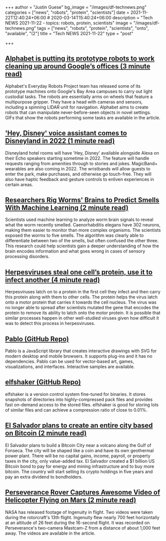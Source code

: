 +++
author = "Justin Guese"
bg_image = "/images/df-technews.png"
categories = ["news", "robots", "protein", "scientists"]
date = 2021-11-22T12:40:24+06:00 # 2020-03-14T15:40:24+06:00
description = "Tech NEWS 2021-11-22 - topics: robots, protein, scientists"
image = "/images/df-technews.png"
tags = ["news", "robots", "protein", "scientists", "onto", "available", "(2"]
title = "Tech NEWS 2021-11-22"
type = "post"

+++

## [Alphabet is putting its prototype robots to work cleaning up around Google’s offices (3 minute read)](https://www.theverge.com/2021/11/19/22791267/alphabet-google-everyday-robot-project-cleaning-office-prototype)

Alphabet's Everyday Robots Project team has released some of its prototype machines onto Google's Bay Area campuses to carry out light custodial tasks. The robots are essentially arms on wheels that feature a multipurpose gripper. They have a head with cameras and sensors, including a spinning LIDAR unit for navigation. Alphabet aims to create robots that can manipulate never-before-seen objects in novel settings. GIFs that show the robots performing some tasks are available in the article.

## ['Hey, Disney' voice assistant comes to Disneyland in 2022 (1 minute read)](https://www.engadget.com/disneyland-hey-disney-release-date-220908254.html)

Disneyland hotel rooms will have 'Hey, Disney' available alongside Alexa on their Echo speakers starting sometime in 2022. The feature will handle requests ranging from amenities through to stories and jokes. MagicBand+ wearables are also coming in 2022. The wristbands will allow guests to enter the park, make purchases, and otherwise go touch-free. They will also have haptic feedback and gesture controls to enliven experiences in certain areas.

## [Researchers Rig Worms' Brains to Predict Smells With Machine Learning (2 minute read)](https://interestingengineering.com/rigging-worm-brains-to-predict-smells-with-machine-learning)

Scientists used machine learning to analyze worm brain signals to reveal what the worm recently smelled. Caenorhabditis elegans have 302 neurons, making them easier to monitor than more complex organisms. The scientists exposed the worms to five smells. The algorithm was clearly able to differentiate between two of the smells, but often confused the other three. This research could help scientists gain a deeper understanding of how the brain encodes information and what goes wrong in cases of sensory processing disorders.

## [Herpesviruses steal one cell’s protein, use it to infect another (4 minute read)](https://arstechnica.com/science/2021/11/herpes-viruses-steal-one-cells-protein-use-it-to-infect-another/)

Herpesviruses latch on to a protein in the first cell they infect and then carry this protein along with them to other cells. The protein helps the virus latch onto a motor protein that carries it towards the cell nucleus. The virus was no longer able to spread after scientists mutated the gene that encodes the protein to remove its ability to latch onto the motor protein. It is possible that similar processes happen in other well-studied viruses given how difficult it was to detect this process in herpesviruses.

## [Pablo (GitHub Repo)](https://github.com/premasagar/pablo)

Pablo is a JavaScript library that creates interactive drawings with SVG for modern desktop and mobile browsers. It supports plug-ins and it has no dependencies. Pablo can be used for vector-based art, games, visualizations, and interfaces. Interactive samples are available.

## [elfshaker (GitHub Repo)](https://github.com/elfshaker/elfshaker)

elfshaker is a version control system fine-tuned for binaries. It stores snapshots of directories into highly-compressed pack files and provides fast on-demand access to the stored files. elfshaker is good for storing lots of similar files and can achieve a compression ratio of close to 0.01%.

## [El Salvador plans to create an entire city based on Bitcoin (2 minute read)](https://www.engadget.com/el-salvador-bitcoin-city-190829261.html)

El Salvador plans to build a Bitcoin City near a volcano along the Gulf of Fonseca. The city will be shaped like a coin and have its own geothermal power plant. There will be no capital gains, income, payroll, or property taxes in the city, only value-added tax. El Salvador created a $1 billion US Bitcoin bond to pay for energy and mining infrastructure and to buy more bitcoin. The country will start selling its crypto holdings in five years and pay an extra dividend to bondholders.

## [Perseverance Rover Captures Awesome Video of Helicopter Flying on Mars (2 minute read)](https://gizmodo.com/perseverance-rover-captures-awesome-video-of-helicopter-1848089009)

NASA has released footage of Ingenuity in flight. Two videos were taken during the rotorcraft's 13th flight. Ingenuity flew nearly 700 feet horizontally at an altitude of 26 feet during the 16-second flight. It was recorded on Perseverance's two-camera Mastcam-Z from a distance of about 1,000 feet away. The videos are available in the article.

